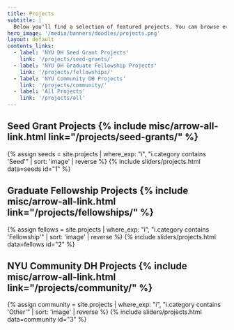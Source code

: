 ```yaml
---
title: Projects
subtitle: |
  Below you'll find a selection of featured projects. You can browse even more projects by category using the quick links.
hero_image: '/media/banners/doodles/projects.png'
layout: default
contents_links:
  - label: 'NYU DH Seed Grant Projects'
    link: '/projects/seed-grants/'
  - label: 'NYU DH Graduate Fellowship Projects'
    link: '/projects/fellowships/'
  - label: 'NYU Community DH Projects'
    link: '/projects/community/'
  - label: 'All Projects'
    link: '/projects/all'
---
```


## Seed Grant Projects {% include misc/arrow-all-link.html link="/projects/seed-grants/" %}
{% assign seeds = site.projects | where_exp: "i", "i.category contains 'Seed'" | sort: 'image' | reverse %}
{% include sliders/projects.html data=seeds id="1" %}

## Graduate Fellowship Projects {% include misc/arrow-all-link.html link="/projects/fellowships/" %}
{% assign fellows = site.projects | where_exp: "i", "i.category contains 'Fellowship'" | sort: 'image' | reverse %}
{% include sliders/projects.html data=fellows id="2" %}

## NYU Community DH Projects {% include misc/arrow-all-link.html link="/projects/community/" %}

{% assign community = site.projects | where_exp: "i", "i.category contains 'Other'" | sort: 'image' | reverse %}
{% include sliders/projects.html data=community id="3" %}